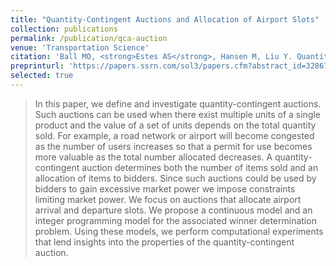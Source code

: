 ```yaml
---
title: "Quantity-Contingent Auctions and Allocation of Airport Slots"
collection: publications
permalink: /publication/qca-auction
venue: 'Transportation Science'
citation: 'Ball MO, <strong>Estes AS</strong>, Hansen M, Liu Y. Quantity-Contingent Auctions and Allocation of Airport Slots. To appear in <i>Transportation Science</i>.'
preprinturl: 'https://papers.ssrn.com/sol3/papers.cfm?abstract_id=3286732'
selected: true
---
```

> In this paper, we define and investigate quantity-contingent auctions. Such auctions can be used when there exist multiple units of a single product and the value of a set of units depends on the total quantity sold. For example, a road network or airport will become congested as the number of users increases so that a permit for use becomes more valuable as the total number allocated decreases. A quantity-contingent auction determines both the number of items sold and an allocation of items to bidders. Since such auctions could be used by bidders to gain excessive market power we impose constraints limiting market power. We focus on auctions that allocate airport arrival and departure slots. We propose a continuous model and an integer programming model for the associated winner determination problem. Using these models, we perform computational experiments that lend insights into the properties of the quantity-contingent auction.
